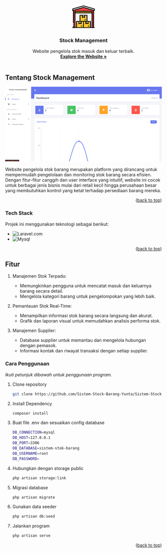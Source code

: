 <a name="readme-top" id="readme-top"></a>

<!-- PROJECT LOGO -->
<br />
<div align="center">
  <a href="#">
    <img src="public/assets/img/stock-logo.png" alt="Logo" width="80" height="80">
  </a>

  <h3 align="center">Stock Management</h3>

  <p align="center">
    Website pengelola stok masuk dan keluar terbaik.
    <br />
    <a href="http://8.215.5.250:9001/
    "><strong>Explore the Website »</strong></a>
    <br />
    <br />
  </p>
</div>

## Tentang Stock Management

[![Product Name Screen Shot][product-screenshot]](http://8.215.5.250:9001/)

Website pengelola stok barang merupakan platform yang dirancang untuk mempermudah pengelolaan dan monitoring stok barang secara efisien. Dengan fitur-fitur canggih dan user interface yang intuitif, website ini cocok untuk berbagai jenis bisnis mulai dari retail kecil hingga perusahaan besar yang membutuhkan kontrol yang ketat terhadap persediaan barang mereka.

<p align="right">(<a href="#readme-top">back to top</a>)</p>

### Tech Stack

Projek ini menggunakan teknologi sebagai berikut:

- ![Laravel.com][Laravel.com]
- ![Mysql][Mysql]

<p align="right">(<a href="#readme-top">back to top</a>)</p>

<!-- GETTING STARTED -->

## Fitur

1. Manajemen Stok Terpadu:

   - Memungkinkan pengguna untuk mencatat masuk dan keluarnya barang secara detail.
   - Mengelola kategori barang untuk pengelompokan yang lebih baik.

2. Pemantauan Stok Real-Time:

   - Menampilkan informasi stok barang secara langsung dan akurat.
   - Grafik dan laporan visual untuk memudahkan analisis performa stok.

3. Manajemen Supplier:
   - Database supplier untuk memantau dan mengelola hubungan dengan pemasok.
   - Informasi kontak dan riwayat transaksi dengan setiap supplier.

### Cara Penggunaan

_Ikuti petunjuk dibawah untuk penggunaan program._

1. Clone repository
   ```sh
   git clone https://github.com/Sistem-Stock-Barang-Yunta/Sistem-Stock-Barang-Yunta.git
   ```
2. Install Dependency
   ```sh
   composer install
   ```
3. Buat file .env dan sesuaikan config database
   ```sh
   DB_CONNECTION=mysql
   DB_HOST=127.0.0.1
   DB_PORT=3306
   DB_DATABASE=sistem-stok-barang
   DB_USERNAME=root
   DB_PASSWORD=
   ```
4. Hubungkan dengan storage public
   ```sh
   php artisan storage:link
   ```
5. Migrasi database
   ```sh
   php artisan migrate
   ```
6. Gunakan data seeder
   ```sh
   php artisan db:seed
   ```
7. Jalankan program
   ```sh
   php artisan serve
   ```

<p align="right">(<a href="#readme-top">back to top</a>)</p>

<!-- ACKNOWLEDGMENTS -->

<!-- ## Acknowledgments

Use this space to list resources you find helpful and would like to give credit to. I've included a few of my favorites to kick things off!

- [Choose an Open Source License](https://choosealicense.com)
- [GitHub Emoji Cheat Sheet](https://www.webpagefx.com/tools/emoji-cheat-sheet)
- [Malven's Flexbox Cheatsheet](https://flexbox.malven.co/)
- [Malven's Grid Cheatsheet](https://grid.malven.co/)
- [Img Shields](https://shields.io)
- [GitHub Pages](https://pages.github.com)
- [Font Awesome](https://fontawesome.com)
- [React Icons](https://react-icons.github.io/react-icons/search)

<p align="right">(<a href="#readme-top">back to top</a>)</p> -->

<!-- MARKDOWN LINKS & IMAGES -->
<!-- https://www.markdownguide.org/basic-syntax/#reference-style-links -->

[instagram-shield]: https://img.shields.io/badge/Instagram-E4405F?style=for-the-badge&logo=instagram&logoColor=white
[instagram-url]: https://www.instagram.com/accenggg
[portfolio-shield]: https://img.shields.io/badge/Portfolio-255E63?style=for-the-badge&logo=About.me&logoColor=white
[portfolio-url]: https://michaelarselius.com/
[stars-shield]: https://img.shields.io/github/stars/othneildrew/Best-README-Template.svg?style=for-the-badge
[stars-url]: https://github.com/othneildrew/Best-README-Template/stargazers
[issues-shield]: https://img.shields.io/github/issues/othneildrew/Best-README-Template.svg?style=for-the-badge
[issues-url]: https://github.com/othneildrew/Best-README-Template/issues
[license-shield]: https://img.shields.io/github/license/othneildrew/Best-README-Template.svg?style=for-the-badge
[license-url]: https://github.com/othneildrew/Best-README-Template/blob/master/LICENSE.txt
[linkedin-shield]: https://img.shields.io/badge/-LinkedIn-black.svg?style=for-the-badge&logo=linkedin&colorB=555
[linkedin-url]: https://www.linkedin.com/in/michael-arselius-pamasi-240aa1278/
[product-screenshot]: public/assets/img/ss.png
[Next-url]: https://nextjs.org/
[React.js]: https://img.shields.io/badge/React-20232A?style=for-the-badge&logo=react&logoColor=61DAFB
[React-url]: https://reactjs.org/
[Html]: https://img.shields.io/badge/HTML5-E34F26?style=for-the-badge&logo=html5&logoColor=white
[Css]: https://img.shields.io/badge/CSS3-1572B6?style=for-the-badge&logo=css3&logoColor=white
[Javascript]: https://img.shields.io/badge/JavaScript-323330?style=for-the-badge&logo=javascript&logoColor=F7DF1E
[Vue.js]: https://img.shields.io/badge/Vue.js-35495E?style=for-the-badge&logo=vuedotjs&logoColor=4FC08D
[Vue-url]: https://vuejs.org/
[Angular.io]: https://img.shields.io/badge/Angular-DD0031?style=for-the-badge&logo=angular&logoColor=white
[Angular-url]: https://angular.io/
[Svelte.dev]: https://img.shields.io/badge/Svelte-4A4A55?style=for-the-badge&logo=svelte&logoColor=FF3E00
[Svelte-url]: https://svelte.dev/
[Laravel.com]: https://img.shields.io/badge/Laravel-FF2D20?style=for-the-badge&logo=laravel&logoColor=white
[Laravel-url]: https://laravel.com
[Bootstrap.com]: https://img.shields.io/badge/Bootstrap-563D7C?style=for-the-badge&logo=bootstrap&logoColor=white
[Bootstrap-url]: https://getbootstrap.com
[JQuery.com]: https://img.shields.io/badge/jQuery-0769AD?style=for-the-badge&logo=jquery&logoColor=white
[JQuery-url]: https://jquery.com
[Mysql]: https://img.shields.io/badge/MySQL-005C84?style=for-the-badge&logo=mysql&logoColor=white
